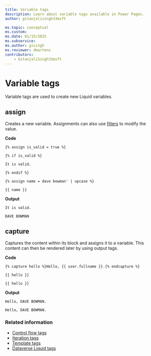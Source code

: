 ```yaml
---
title: Variable tags
description: Learn about variable tags available in Power Pages.
author: gitanjalisingh33msft

ms.topic: conceptual
ms.custom: 
ms.date: 01/15/2025
ms.subservice: 
ms.author: gisingh
ms.reviewer: dmartens
contributors:
    - GitanjaliSingh33msft
---
```


# Variable tags

Variable tags are used to create new Liquid variables.

## assign

Creates a new variable. Assignments can also use [filters](liquid-filters.md) to modify the value.  

**Code**

```
{% assign is_valid = true %}

{% if is_valid %}

It is valid.

{% endif %}

{% assign name = dave bowman' | upcase %}

{{ name }}
```

**Output**

```
It is valid.

DAVE BOWMAN
```

## capture

Captures the content within its block and assigns it to a variable. This content can then be rendered later by using output tags.

**Code**

```
{% capture hello %}Hello, {{ user.fullname }}.{% endcapture %}

{{ hello }}

{{ hello }}
```

**Output**

```
Hello, DAVE BOWMAN.

Hello, DAVE BOWMAN.
```

### Related information

- [Control flow tags](control-flow-tags.md)
- [Iteration tags](iteration-tags.md)
- [Template tags](template-tags.md)
- [Dataverse Liquid tags](dataverse-liquid-tags.md)
